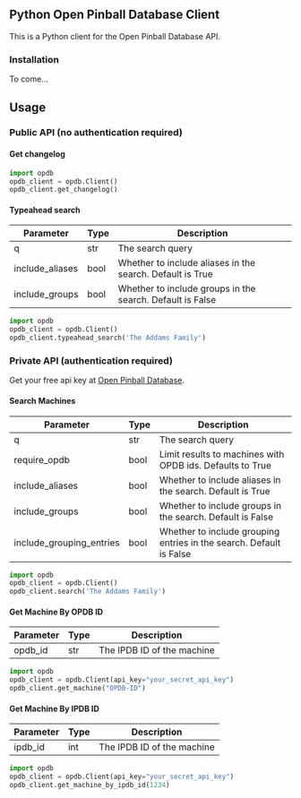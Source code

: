 ## Python Open Pinball Database Client

This is a Python client for the Open Pinball Database API.

### Installation

To come...

## Usage

### Public API (no authentication required)

#### Get changelog
    
```python
import opdb
opdb_client = opdb.Client()
opdb_client.get_changelog()
```

#### Typeahead search

| Parameter       | Type | Description                                               |
|-----------------|------|-----------------------------------------------------------|
| q               | str  | The search query                                          |
| include_aliases | bool | Whether to include aliases in the search. Default is True |
| include_groups  | bool | Whether to include groups in the search. Default is False |

```python
import opdb
opdb_client = opdb.Client()
opdb_client.typeahead_search('The Addams Family')
```

### Private API (authentication required)

Get your free api key at [Open Pinball Database](https://opdb.org/).

#### Search Machines

| Parameter                | Type | Description                                                         |
|--------------------------|------|---------------------------------------------------------------------|
| q                        | str  | The search query                                                    |
| require_opdb             | bool | Limit results to machines with OPDB ids. Defaults to True           | 
| include_aliases          | bool | Whether to include aliases in the search. Default is True           |
| include_groups           | bool | Whether to include groups in the search. Default is False           |
| include_grouping_entries | bool | Whether to include grouping entries in the search. Default is False |

```python
import opdb
opdb_client = opdb.Client()
opdb_client.search('The Addams Family')
```

#### Get Machine By OPDB ID

| Parameter | Type | Description                |
|-----------|------|----------------------------|
| opdb_id   | str  | The IPDB ID of the machine |

```python
import opdb
opdb_client = opdb.Client(api_key="your_secret_api_key")
opdb_client.get_machine("OPDB-ID")
```

#### Get Machine By IPDB ID

| Parameter | Type | Description                |
|-----------|------|----------------------------|
| ipdb_id   | int  | The IPDB ID of the machine |

```python
import opdb
opdb_client = opdb.Client(api_key="your_secret_api_key")
opdb_client.get_machine_by_ipdb_id(1234)
```
